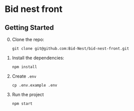 # Bid nest front

## Getting Started

0. Clone the repo:
   ```
   git clone git@github.com:Bid-Nest/bid-nest-front.git
   ```
1. Install the dependencies:
   ```
   npm install
   ```
2. Create `.env`

   ```
   cp .env.example .env
   ```

3. Run the project
   ```
   npm start
   ```
